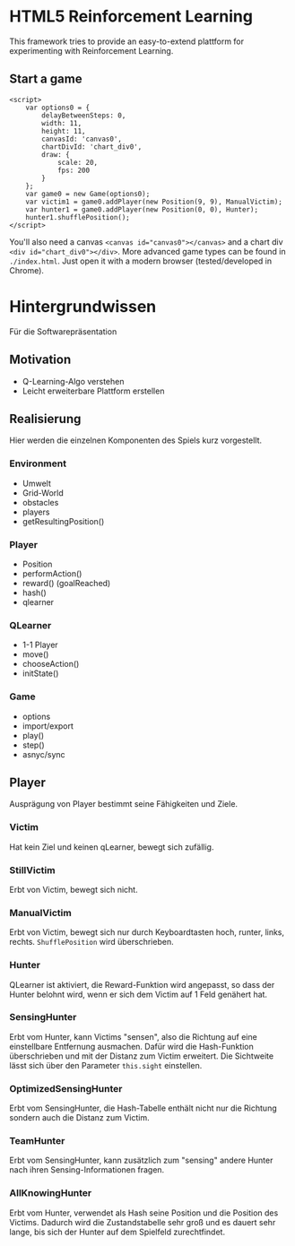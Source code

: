 # HTML5 Reinforcement Learning

This framework tries to provide an easy-to-extend plattform for experimenting with Reinforcement Learning. 

## Start a game

    <script>
        var options0 = {
            delayBetweenSteps: 0,
            width: 11,
            height: 11,
            canvasId: 'canvas0',
            chartDivId: 'chart_div0',
            draw: {
                scale: 20,
                fps: 200
            }
        };
        var game0 = new Game(options0);
        var victim1 = game0.addPlayer(new Position(9, 9), ManualVictim);
        var hunter1 = game0.addPlayer(new Position(0, 0), Hunter);
        hunter1.shufflePosition();
    </script>


You'll also need a canvas `<canvas id="canvas0"></canvas>` and a chart div `<div id="chart_div0"></div>`. More advanced game types can be found in `./index.html`. Just open it with a modern browser (tested/developed in Chrome).

# Hintergrundwissen

Für die Softwarepräsentation

## Motivation

* Q-Learning-Algo verstehen
* Leicht erweiterbare Plattform erstellen

## Realisierung

Hier werden die einzelnen Komponenten des Spiels kurz vorgestellt.

### Environment 

* Umwelt
* Grid-World
* obstacles
* players
* getResultingPosition()

### Player

* Position
* performAction()
* reward() (goalReached)
* hash()
* qlearner

### QLearner

* 1-1 Player
* move()
* chooseAction()
* initState()

### Game

* options
* import/export
* play()
* step()
* asnyc/sync


## Player
    
Ausprägung von Player bestimmt seine Fähigkeiten und Ziele.

### Victim

Hat kein Ziel und keinen qLearner, bewegt sich zufällig.

### StillVictim

Erbt von Victim, bewegt sich nicht.

### ManualVictim

Erbt von Victim, bewegt sich nur durch Keyboardtasten hoch, runter, links, rechts. `ShufflePosition` wird überschrieben.

### Hunter

QLearner ist aktiviert, die Reward-Funktion wird angepasst, so dass der Hunter belohnt wird, wenn er sich dem Victim auf 1 Feld genähert hat.

### SensingHunter

Erbt vom Hunter, kann Victims "sensen", also die Richtung auf eine einstellbare Entfernung ausmachen. Dafür wird die Hash-Funktion überschrieben und mit der Distanz zum Victim erweitert. Die Sichtweite lässt sich über den Parameter `this.sight` einstellen.

### OptimizedSensingHunter

Erbt vom SensingHunter, die Hash-Tabelle enthält nicht nur die Richtung sondern auch die Distanz zum Victim.

### TeamHunter

Erbt vom SensingHunter, kann zusätzlich zum "sensing" andere Hunter nach ihren Sensing-Informationen fragen.

### AllKnowingHunter

Erbt vom Hunter, verwendet als Hash seine Position und die Position des Victims. Dadurch wird die Zustandstabelle sehr groß und es dauert sehr lange, bis sich der Hunter auf dem Spielfeld zurechtfindet. 
